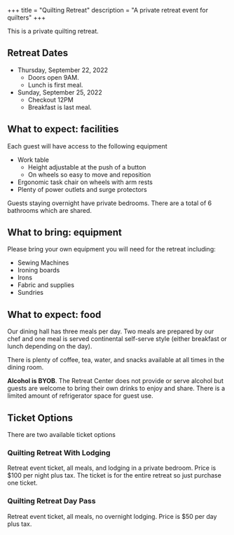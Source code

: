 +++
title = "Quilting Retreat"
description = "A private retreat event for quilters"
+++

This is a private quilting retreat.

## Retreat Dates

* Thursday, September 22, 2022
  * Doors open 9AM.
  * Lunch is first meal.
* Sunday, September 25, 2022
  * Checkout 12PM
  * Breakfast is last meal.

## What to expect: facilities

Each guest will have access to the following equipment

* Work table
  * Height adjustable at the push of a button
  * On wheels so easy to move and reposition
* Ergonomic task chair on wheels with arm rests
* Plenty of power outlets and surge protectors

Guests staying overnight have private bedrooms. There are a total of 6 bathrooms which are shared.

## What to bring: equipment

Please bring your own equipment you will need for the retreat including:

* Sewing Machines
* Ironing boards
* Irons
* Fabric and supplies
* Sundries

## What to expect: food

Our dining hall has three meals per day. Two meals are prepared by our chef and one meal is served continental self-serve style (either breakfast or lunch depending on the day).

There is plenty of coffee, tea, water, and snacks available at all times in the dining room.

**Alcohol is BYOB**. The Retreat Center does not provide or serve alcohol but guests are welcome to bring their own drinks to enjoy and share. There is a limited amount of refrigerator space for guest use.

## Ticket Options

There are two available ticket options

### Quilting Retreat With Lodging

Retreat event ticket, all meals, and lodging in a private bedroom. Price is $100 per night plus tax. The ticket is for the entire retreat so just purchase one ticket.

### Quilting Retreat Day Pass

Retreat event ticket, all meals, no overnight lodging. Price is $50 per day plus tax.

